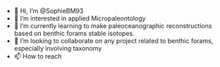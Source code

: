 - 👋 Hi, I’m @SophieBM93 
- 👀 I’m interested in applied Micropaleontology
- 🌱 I’m currently learning to make paleoceanographic reconstructions based on benthic forams stable isotopes.
- 💞️ I’m looking to collaborate on any project related to benthic forams, especially involving taxonomy
- 📫 How to reach

<!---
SophieBM93/SophieBM93 is a ✨ special ✨ repository because its `README.md` (this file) appears on your GitHub profile.
You can click the Preview link to take a look at your changes.
--->

